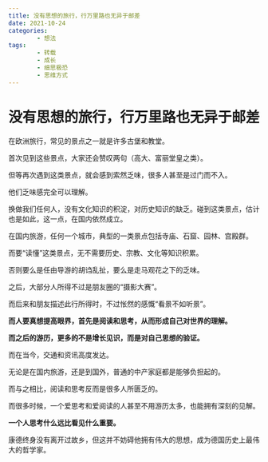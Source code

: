 ```yaml
---
title: 没有思想的旅行，行万里路也无异于邮差
date: 2021-10-24
categories:
        - 想法
tags:
        - 转载
        - 成长
        - 细思极恐
        - 思维方式
---
```


# 没有思想的旅行，行万里路也无异于邮差

在欧洲旅行，常见的景点之一就是许多古堡和教堂。

首次见到这些景点，大家还会赞叹两句（高大、富丽堂皇之类）。

但等再次遇到这类景点，就会感到索然乏味，很多人甚至是过门而不入。

他们乏味感完全可以理解。

换做我们任何人，没有文化知识的积淀，对历史知识的缺乏。碰到这类景点，估计也是如此，这一点，在国内依然成立。

在国内旅游，任何一个城市，典型的一类景点包括寺庙、石窟、园林、宫殿群。

而要“读懂”这类景点，无不需要历史、宗教、文化等知识积累。

否则要么是任由导游的胡诌乱扯，要么是走马观花之下的乏味。

之后，大部分人所得不过是朋友圈的“摄影大赛”。

而后来和朋友描述此行所得时，不过怅然的感慨“看景不如听景”。

**而人要真想提高眼界，首先是阅读和思考，从而形成自己对世界的理解。**

**而之后的游历，更多的不是增长见识，而是对自己思想的验证。**

而在当今，交通和资讯高度发达。

无论是在国内旅游，还是到国外，普通的中产家庭都是能够负担起的。

而与之相比，阅读和思考反而是很多人所匮乏的。

而很多时候，一个爱思考和爱阅读的人甚至不用游历太多，也能拥有深刻的见解。

**一个人思考什么远比看见什么重要。**

康德终身没有离开过故乡，但这并不妨碍他拥有伟大的思想，成为德国历史上最伟大的哲学家。
